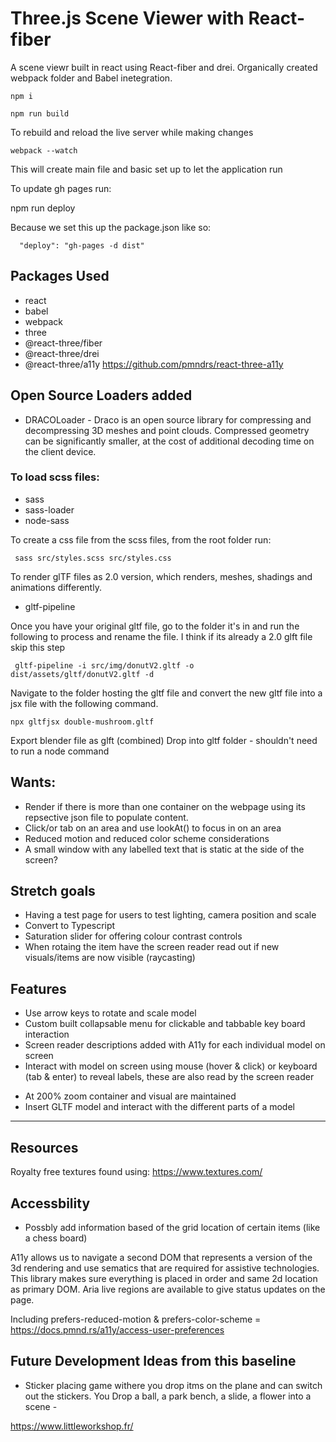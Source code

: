# Three.js Scene Viewer with React-fiber

A scene viewr built in react using React-fiber and drei. Organically created webpack folder and Babel inetegration. 

```
npm i
```
```
npm run build
```
To rebuild and reload the live server while making changes
```
webpack --watch
```
This will create main file and basic set up to let the application run 

To update gh pages run: 

npm run deploy


Because we set this up the package.json like so:   
```
  "deploy": "gh-pages -d dist"
```
## Packages Used
- react
- babel
- webpack 
- three
- @react-three/fiber
- @react-three/drei
- @react-three/a11y
https://github.com/pmndrs/react-three-a11y 

## Open Source Loaders added
- DRACOLoader - Draco is an open source library for compressing and decompressing 3D meshes and point clouds. Compressed geometry can be significantly smaller, at the cost of additional decoding time on the client device.


### To load scss files:
- sass
- sass-loader
- node-sass

To create a css file from the scss files, from the root folder run:
```
 sass src/styles.scss src/styles.css
```


To render glTF files as 2.0 version, which renders, meshes, shadings and animations differently. 
- gltf-pipeline

Once you have your original gltf file, go to the folder it's in and run the following to process and rename the file. I think if its already a 2.0 glft file skip this step

```
 gltf-pipeline -i src/img/donutV2.gltf -o dist/assets/gltf/donutV2.gltf -d
```
Navigate to the folder hosting the gltf file and convert the new gltf file into a jsx file with the following command.
```
npx gltfjsx double-mushroom.gltf
```

Export blender file as glft (combined)
Drop into gltf folder - shouldn't need to run a node command


## Wants: 
- Render if there is more than one container on the webpage using its repsective json file to populate content.
- Click/or tab on an area and use lookAt() to focus in on an area
- Reduced motion and reduced color scheme considerations
- A small window with any labelled text that is static at the side of the screen?

## Stretch goals
- Having a test page for users to test lighting, camera position and scale 
- Convert to Typescript
- Saturation slider for offering colour contrast controls
- When rotaing the item have the screen reader read out if new visuals/items are now visible (raycasting)

## Features
- Use arrow keys to rotate and scale model
- Custom built collapsable menu for clickable and tabbable key board interaction
- Screen reader descriptions added with A11y for each individual model on screen
- Interact with model on screen using mouse (hover & click) or keyboard (tab & enter) to reveal labels, these are also read by the screen reader
<!-- - Uses JSON file to render model, labels and inital positioning -->
- At 200% zoom container and visual are maintained
- Insert GLTF model and interact with the different parts of a model
---

## Resources
Royalty free textures found using: https://www.textures.com/

## Accessbility 
- Possbly add information based of the grid location of certain items (like a chess board)

A11y allows us to navigate a second DOM that represents a version of the 3d rendering and use sematics that are required for assistive technologies. This library makes sure everything is placed in order and same 2d location as primary DOM. Aria live regions are available to give status updates on the page. 

 Including prefers-reduced-motion & prefers-color-scheme = https://docs.pmnd.rs/a11y/access-user-preferences 


## Future Development Ideas from this baseline
 - Sticker placing game withere you drop itms on the plane and can switch out the stickers. You
Drop a ball, a park bench, a slide, a flower into a scene - 

https://www.littleworkshop.fr/



